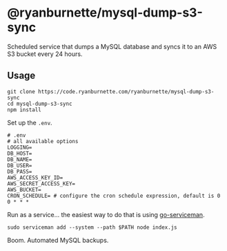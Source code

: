 # @ryanburnette/mysql-dump-s3-sync

Scheduled service that dumps a MySQL database and syncs it to an AWS S3 bucket every 24 hours.

## Usage

```
git clone https://code.ryanburnette.com/ryanburnette/mysql-dump-s3-sync
cd mysql-dump-s3-sync
npm install
```

Set up the `.env`.

```
# .env
# all available options
LOGGING=
DB_HOST=
DB_NAME=
DB_USER=
DB_PASS=
AWS_ACCESS_KEY_ID=
AWS_SECRET_ACCESS_KEY=
AWS_BUCKET=
CRON_SCHEDULE= # configure the cron schedule expression, default is 0 0 * * *
```

Run as a service... the easiest way to do that is using [go-serviceman](https://git.coolaj86.com/coolaj86/go-serviceman).

```
sudo serviceman add --system --path $PATH node index.js
```

Boom. Automated MySQL backups.
